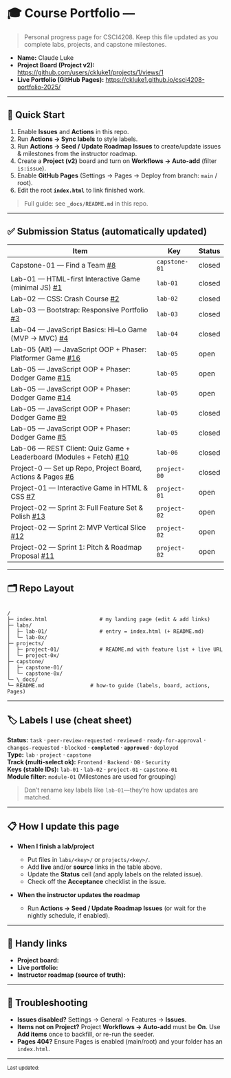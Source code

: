 # 🎓 Course Portfolio — <Your Name>

> Personal progress page for CSCI4208. Keep this file updated as you complete labs, projects, and capstone milestones.

- **Name:** Claude Luke
- **Project Board (Project v2):** <https://github.com/users/ckluke1/projects/1/views/1>
- **Live Portfolio (GitHub Pages):** <https://ckluke1.github.io/csci4208-portfolio-2025/>

---

## 🚀 Quick Start

1. Enable **Issues** and **Actions** in this repo.
2. Run **Actions → Sync labels** to style labels.
3. Run **Actions → Seed / Update Roadmap Issues** to create/update issues & milestones from the instructor roadmap.
4. Create a **Project (v2)** board and turn on **Workflows → Auto-add** (filter `is:issue`).
5. Enable **GitHub Pages** (Settings → Pages → Deploy from branch: `main` / root).
6. Edit the root **`index.html`** to link finished work.

> Full guide: see **`_docs/README.md`** in this repo.

---

## ✅ Submission Status (automatically updated)

<!-- STATUS:START -->
| Item | Key | Status |
|---|---|---|
| Capstone-01 — Find a Team [#8](https://github.com/ckluke1/csci4208-portfolio-2025/issues/8) | `capstone-01` | closed |
| Lab-01 — HTML-first Interactive Game (minimal JS) [#1](https://github.com/ckluke1/csci4208-portfolio-2025/issues/1) | `lab-01` | closed |
| Lab-02 — CSS: Crash Course [#2](https://github.com/ckluke1/csci4208-portfolio-2025/issues/2) | `lab-02` | closed |
| Lab-03 — Bootstrap: Responsive Portfolio [#3](https://github.com/ckluke1/csci4208-portfolio-2025/issues/3) | `lab-03` | closed |
| Lab-04 — JavaScript Basics: Hi–Lo Game (MVP → MVC) [#4](https://github.com/ckluke1/csci4208-portfolio-2025/issues/4) | `lab-04` | closed |
| Lab-05 (Alt) — JavaScript OOP + Phaser: Platformer Game [#16](https://github.com/ckluke1/csci4208-portfolio-2025/issues/16) | `lab-05` | open |
| Lab-05 — JavaScript OOP + Phaser: Dodger Game [#15](https://github.com/ckluke1/csci4208-portfolio-2025/issues/15) | `lab-05` | open |
| Lab-05 — JavaScript OOP + Phaser: Dodger Game [#14](https://github.com/ckluke1/csci4208-portfolio-2025/issues/14) | `lab-05` | open |
| Lab-05 — JavaScript OOP + Phaser: Dodger Game [#9](https://github.com/ckluke1/csci4208-portfolio-2025/issues/9) | `lab-05` | closed |
| Lab-05 — JavaScript OOP + Phaser: Dodger Game [#5](https://github.com/ckluke1/csci4208-portfolio-2025/issues/5) | `lab-05` | closed |
| Lab-06 — REST Client: Quiz Game + Leaderboard (Modules + Fetch) [#10](https://github.com/ckluke1/csci4208-portfolio-2025/issues/10) | `lab-06` | closed |
| Project-0 — Set up Repo, Project Board, Actions & Pages [#6](https://github.com/ckluke1/csci4208-portfolio-2025/issues/6) | `project-00` | closed |
| Project-01 — Interactive Game in HTML & CSS [#7](https://github.com/ckluke1/csci4208-portfolio-2025/issues/7) | `project-01` | open |
| Project-02 — Sprint 3: Full Feature Set & Polish [#13](https://github.com/ckluke1/csci4208-portfolio-2025/issues/13) | `project-02` | open |
| Project-02 — Sprint 2: MVP Vertical Slice [#12](https://github.com/ckluke1/csci4208-portfolio-2025/issues/12) | `project-02` | open |
| Project-02 — Sprint 1: Pitch & Roadmap Proposal [#11](https://github.com/ckluke1/csci4208-portfolio-2025/issues/11) | `project-02` | open |
<!-- STATUS:END -->


---

## 🗂️ Repo Layout

```

/
├─ index.html                 # my landing page (edit & add links)
├─ labs/
│  ├─ lab-01/                 # entry = index.html (+ README.md)
│  └─ lab-0x/
├─ projects/
│  ├─ project-01/             # README.md with feature list + live URL
│  └─ project-0x/
├─ capstone/
│  ├─ capstone-01/
│  └─ capstone-0x/
└─ \_docs/
└─ README.md               # how-to guide (labels, board, actions, Pages)

```

---

## 🏷️ Labels I use (cheat sheet)

**Status:** `task` · `peer-review-requested` · `reviewed` · `ready-for-approval` · `changes-requested` · `blocked` · **`completed`** · **`approved`** · `deployed`  
**Type:** `lab` · `project` · `capstone`  
**Track (multi-select ok):** `Frontend` · `Backend` · `DB` · `Security`  
**Keys (stable IDs):** `lab-01` · `lab-02` · `project-01` · `capstone-01`  
**Module filter:** `module-01` (Milestones are used for grouping)

> Don’t rename key labels like `lab-01`—they’re how updates are matched.

---

## 📋 How I update this page

- **When I finish a lab/project**
  - Put files in `labs/<key>/` or `projects/<key>/`.
  - Add **live** and/or **source** links in the table above.
  - Update the **Status** cell (and apply labels on the related issue).
  - Check off the **Acceptance** checklist in the issue.

- **When the instructor updates the roadmap**
  - Run **Actions → Seed / Update Roadmap Issues** (or wait for the nightly schedule, if enabled).

---

## 🧰 Handy links

- **Project board:** <paste URL>  
- **Live portfolio:** <paste URL>  
- **Instructor roadmap (source of truth):** <link to instructor repo or roadmap.json>

---

## 🔧 Troubleshooting

- **Issues disabled?** Settings → General → Features → **Issues**.  
- **Items not on Project?** Project **Workflows → Auto-add** must be **On**. Use **Add items** once to backfill, or re-run the seeder.  
- **Pages 404?** Ensure Pages is enabled (main/root) and your folder has an `index.html`.

---

<sub>Last updated: <!-- yyyy-mm-dd --> </sub>





